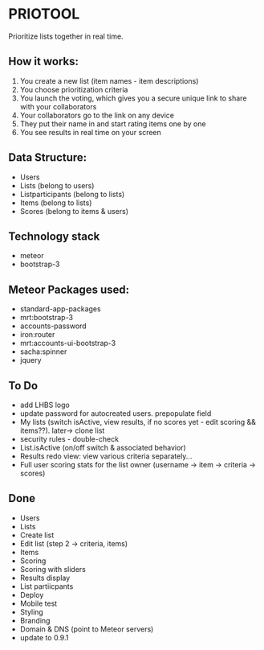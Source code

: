 # PRIOTOOL
Prioritize lists together in real time.

## How it works:
1. You create a new list (item names - item descriptions)
2. You choose prioritization criteria
3. You launch the voting, which gives you a secure unique link to share with your collaborators
4. Your collaborators go to the link on any device
5. They put their name in and start rating items one by one
6. You see results in real time on your screen

## Data Structure:
* Users
* Lists (belong to users)
* Listparticipants (belong to lists)
* Items (belong to lists)
* Scores (belong to items & users)

## Technology stack
* meteor
* bootstrap-3

## Meteor Packages used:
* standard-app-packages
* mrt:bootstrap-3
* accounts-password
* iron:router
* mrt:accounts-ui-bootstrap-3
* sacha:spinner
* jquery

## To Do
* add LHBS logo
* update password for autocreated users. prepopulate field
* My lists (switch isActive, view results, if no scores yet - edit scoring && items??). later-> clone list
* security rules - double-check
* List.isActive (on/off switch & associated behavior)
* Results redo view: view various criteria separately...
* Full user scoring stats for the list owner (username -> item -> criteria -> scores)

## Done
* Users
* Lists
* Create list
* Edit list (step 2 -> criteria, items)
* Items
* Scoring
* Scoring with sliders
* Results display
* List partiicpants
* Deploy
* Mobile test
* Styling
* Branding
* Domain & DNS (point to Meteor servers)
* update to 0.9.1
